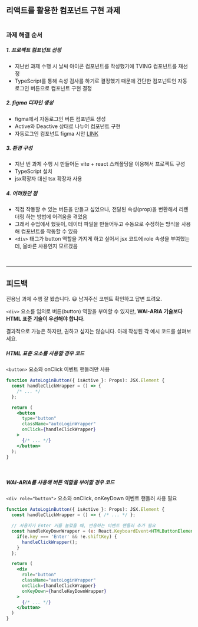 ## 리액트를 활용한 컴포넌트 구현 과제

#

### 과제 해결 순서

##### 1. 프로젝트 컴포넌트 선정

- 지난번 과제 수행 시 날씨 아이콘 컴포넌트를 작성했기에 TVING 컴포넌트를 재선정
- TypeScript를 통해 속성 검사를 하기로 결정했기 때문에 간단한 컴포넌트인 자동로그인 버튼으로 컴포넌트 구현 결정

##### 2. figma 디자인 생성

- figma에서 자동로그인 버튼 컴포넌트 생성
- Active와 Deactive 상태로 나누어 컴포넌트 구현
- 자동로그인 컴포넌트 figma 시안 [LINK](https://www.figma.com/design/s5Oaky8F4Im19A7m0ZCWxI/mission02?node-id=1-74&t=DZyeWb41AkdyLo78-1)

##### 3. 환경 구성

- 지난 번 과제 수행 시 만들어둔 vite + react 스캐폴딩을 이용해서 프로젝트 구성
- TypeScript 설치
- jsx확장자 대신 tsx 확장자 사용

##### 4. 어려웠던 점

- 직접 작동할 수 있는 버튼을 만들고 싶었으나, 전달된 속성(prop)을 변환해서 리렌더링 하는 방법에 어려움을 겪었음
- 그래서 수업에서 했듯이, 데이터 파일을 만들어두고 수동으로 수정하는 방식을 사용해 컴포넌트를 작동할 수 있음
- `<div>` 태그가 button 역할을 가지게 하고 싶어서 jsx 코드에 role 속성을 부여했는데, 올바른 사용인지 모르겠음

&nbsp;
&nbsp;
&nbsp;

---

## 피드백

진용님 과제 수행 잘 봤습니다. 😃
남겨주신 코멘트 확인하고 답변 드려요.

`<div>` 요소를 임의로 버튼(button) 역할을 부여할 수 있지만,
**WAI-ARIA 기술보다 HTML 표준 기술이 우선해야 합니다.**

결과적으로 가능은 하지만, 권하고 싶지는 않습니다.
아래 작성된 각 예시 코드를 살펴보세요.

##### HTML 표준 요소를 사용할 경우 코드

`<button>` 요소와 onClick 이벤트 핸들러만 사용

```jsx
function AutoLoginButton({ isActive }: Props): JSX.Element {
  const handleClickWrapper = () => {
    /* ... */
  };

  return (
    <button
      type="button"
      className="autoLoginWrapper"
      onClick={handleClickWrapper}
    >
      {/* ... */}
    </button>
  );
}
```

&nbsp;

##### WAI-ARIA를 사용해 버튼 역할을 부여할 경우 코드

`<div role="button">` 요소와 onClick, onKeyDown 이벤트 핸들러 사용 필요

```jsx
function AutoLoginButton({ isActive }: Props): JSX.Element {
  const handleClickWrapper = () => { /* ... */ };

  // 사용자가 Enter 키를 눌렀을 때, 반응하는 이벤트 핸들러 추가 필요
  const handleKeyDownWrapper = (e: React.KeyboardEvent<HTMLButtonElement>) => {
    if(e.key === 'Enter' && !e.shiftKey) {
      handleClickWrapper();
    }
  };

  return (
    <div
      role="button"
      className="autoLoginWrapper"
      onClick={handleClickWrapper}
      onKeyDown={handleKeyDownWrapper}
    >
      {/* ... */}
    </button>
  )
}
```
